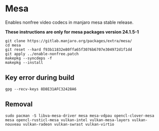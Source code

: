 # Mesa
Enables nonfree video codecs in manjaro mesa stable release.

**These instructions are only for mesa packages version 24.1.5-1**

    git clone https://gitlab.manjaro.org/packages/extra/mesa/
    cd mesa
    git reset --hard f93b11832e80ffa65f3076b6707e304972d1f1dd
    git apply ../enable-nonfree.patch
    makepkg --syncdeps -f
    makepkg --install

## Key error during build
    gpg --recv-keys 8D8E31AFC32428A6

## Removal
    sudo pacman -S libva-mesa-driver mesa mesa-vdpau opencl-clover-mesa mesa opencl-rusticl-mesa vulkan-intel vulkan-mesa-layers vulkan-nouveau vulkan-radeon vulkan-swrast vulkan-virtio